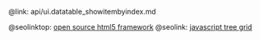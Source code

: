 @link: api/ui.datatable_showitembyindex.md

@seolinktop: [open source html5 framework](https://webix.com)
@seolink: [javascript tree grid](https://webix.com/widget/treetable/)